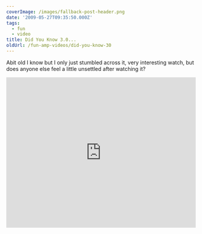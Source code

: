 ```yaml
---
coverImage: /images/fallback-post-header.png
date: '2009-05-27T09:35:50.000Z'
tags:
  - fun
  - video
title: Did You Know 3.0...
oldUrl: /fun-amp-videos/did-you-know-30
---
```


Abit old I know but I only just stumbled across it, very interesting watch, but does anyone else feel a little unsettled after watching it?

<!-- more -->

<iframe width="100%" height="400" src="https://www.youtube.com/embed/jpEnFwiqdx8" frameborder="0" allow="accelerometer; autoplay; clipboard-write; encrypted-media; gyroscope; picture-in-picture" allowfullscreen></iframe>
